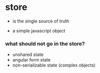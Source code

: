 # store

- is the single source of truth

- a simple javascript object

### what should not go in the store?

- unshared state
- angular form state
- non-serializable state (complex objects)
